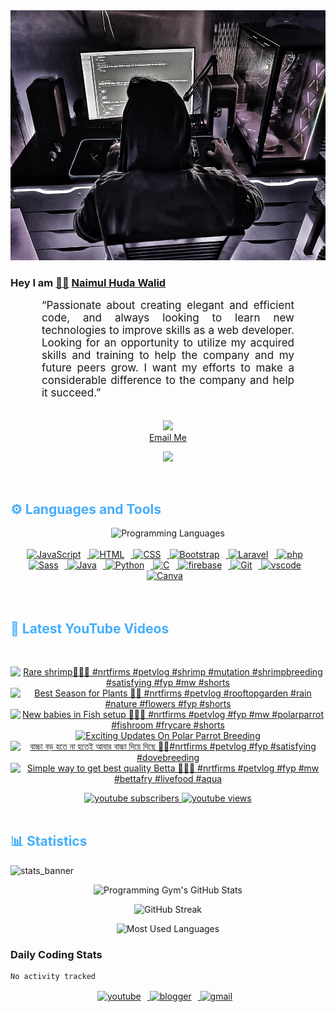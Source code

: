 <!-- ![github_cover_banner](https://www.digitalsolutionservices.com/img/services/web%20development.gif)-->

<div align="center" style="display:block;">
    <img height="400px" width="100%" alt="github cover banner" src="https://raw.githubusercontent.com/NaimulHudaWalid/NaimulHudaWalid/main/272276268_3114779035434264_920860974401480824_n.jpg"/> 
</div>

### Hey I am [👨🏻‍][facebook] [Naimul Huda Walid][youtube]



<p align:"center" style="text-align: justify; margin: 0 50px; font-size: 17px;" >
   “Passionate about creating elegant and efficient code, and always looking to learn new technologies to improve skills as a web developer. Looking for an opportunity to utilize my acquired skills and training to help the company and my future peers grow. I want my efforts to make a considerable difference to the company and help it succeed.”
<br>
<br>
<div align="center">

![](https://visitor-badge.glitch.me/badge?page_id=NaimulHudaWalid)
    <br />
[Email Me](mailto:dev.naimulhuda@gmail.com)
</div>
</p>
<!-- Typing SVG by DenverCoder1 - https://github.com/DenverCoder1/readme-typing-svg -->
<p align="center">
<!--   <a href="https://github.com/DenverCoder1/readme-typing-svg"> -->
    <img src="https://readme-typing-svg.herokuapp.com?color=E22FE4&width=380&height=45&lines=Open-Source+Enthusiast;Learning+In+Public;Empowering+Others;Nice+To+Meet+You+...&center=true"></a>

</p>
<br>
<!-- Languages and Tools -->

<h2 style="color: #44AEFB">⚙️ Languages and Tools</h2>
<div align="center" style="display:block;">
    <img width="100px" alt="Programming Languages" src="https://user-images.githubusercontent.com/78341798/194531121-47b0119a-ce00-439d-b586-125f86acb098.png"/> 
</div>
<br>   
<!-- Icons Resources -->
<!-- https://devicon.dev/ -->
<!-- https://cdn.jsdelivr.net/npm/simple-icons@v3/icons/ -->
<div align="center">
  <a href="https://developer.mozilla.org/en-US/docs/Web/JavaScript" target="_blank" rel="noreferrer">
      <img  alt="JavaScript" height="50px" style="padding-right:10px;" src="https://cdn.jsdelivr.net/gh/devicons/devicon/icons/javascript/javascript-plain.svg"/>
  </a>
  
 
  <a href="https://developer.mozilla.org/en-US/docs/Web/HTML" target="_blank" rel="noreferrer">
      <img  alt="HTML" height="50px" style="padding-right:10px;" src="https://cdn.jsdelivr.net/gh/devicons/devicon/icons/html5/html5-original.svg"/>
  </a>
  <a href="https://developer.mozilla.org/en-US/docs/Web/CSS" target="_blank" rel="noreferrer">
      <img  alt="CSS" height="50px" style="padding-right:10px;" src="https://cdn.jsdelivr.net/gh/devicons/devicon/icons/css3/css3-original.svg"/>
  </a>
  <a href="https://getbootstrap.com/" target="_blank" rel="noreferrer">
      <img  alt="Bootstrap" height="50px" style="padding-right:10px;" src="https://cdn.jsdelivr.net/gh/devicons/devicon/icons/bootstrap/bootstrap-original.svg"/>
  </a> 
  <a href="https://laravel.com/" target="_blank" rel="noreferrer">
      <img  alt="Laravel" height="50px" style="padding-right:10px;" src="https://cdn.jsdelivr.net/gh/devicons/devicon/icons/laravel/laravel-plain.svg"/>
  </a>
  <a href="https://www.php.net/" target="_blank" rel="noreferrer">
      <img  alt="php" height="50px" style="padding-right:10px;" src="https://cdn.jsdelivr.net/gh/devicons/devicon/icons/php/php-original.svg"/>
  </a>
  <a href="https://sass-lang.com/" target="_blank" rel="noreferrer">
      <img  alt="Sass" height="50px" style="padding-right:10px;" src="https://cdn.jsdelivr.net/gh/devicons/devicon/icons/sass/sass-original.svg"/>
  </a>
  <a href="https://www.java.com/en/" target="_blank" rel="noreferrer">
      <img  alt="Java" height="50px" style="padding-right:10px;" src="https://cdn.jsdelivr.net/gh/devicons/devicon/icons/java/java-original.svg"/>
  </a>    
  <a href="https://www.python.org/" target="_blank" rel="noreferrer">
      <img  alt="Python" height="50px" style="padding-right:10px;" src="https://cdn.jsdelivr.net/gh/devicons/devicon/icons/python/python-original.svg"/>
  </a>
  <a href="https://www.cprogramming.com/" target="_blank" rel="noreferrer">
      <img  alt="C" height="50px" style="padding-right:10px;" src="https://cdn.jsdelivr.net/gh/devicons/devicon/icons/c/c-original.svg"/>
  </a>
  
  <a href="https://firebase.google.com/" target="_blank" rel="noreferrer">
      <img  alt="firebase" height="50px" style="padding-right:10px;" src="https://cdn.jsdelivr.net/gh/devicons/devicon/icons/firebase/firebase-plain.svg"/>
  </a>
 
  <a href="https://git-scm.com/" target="_blank" rel="noreferrer">
      <img  alt="Git" height="50px" style="padding-right:10px;" src="https://cdn.jsdelivr.net/gh/devicons/devicon/icons/git/git-original.svg"/>
  </a>
  
  <a href="https://code.visualstudio.com/" target="_blank" rel="noreferrer">
      <img  alt="vscode" height="50px" style="padding-right:10px;"src="https://cdn.jsdelivr.net/gh/devicons/devicon/icons/vscode/vscode-original.svg"/>
  </a>
  <a href="https://www.canva.com/" target="_blank" rel="noreferrer">
      <img  alt="Canva" height="50px" style="padding-right:10px;" src="https://cdn.jsdelivr.net/gh/devicons/devicon/icons/canva/canva-original.svg"/> 
  </a>
</div>
<br>
<br>

<!-- Latest YouTube Videos -->

<h2 style="color: #44AEFB">🎦 Latest YouTube Videos</h2>
<br />

<!-- Resource/Reference: https://github.com/DenverCoder1/github-readme-youtube-cards -->
<div class="youtube videos cards" align="center">

<!-- BEGIN YOUTUBE-CARDS -->
[![Rare shrimp🖤💯🔥 #nrtfirms #petvlog #shrimp #mutation #shrimpbreeding #satisfying #fyp #mw #shorts](https://ytcards.demolab.com/?id=6z2Ap-SRNr4&title=Rare+shrimp%F0%9F%96%A4%F0%9F%92%AF%F0%9F%94%A5+%23nrtfirms+%23petvlog+%23shrimp+%23mutation+%23shrimpbreeding+%23satisfying+%23fyp+%23mw+%23shorts&lang=en&timestamp=1719510527&background_color=%230d1117&title_color=%23ffffff&stats_color=%23dedede&max_title_lines=1&width=250&border_radius=5 "Rare shrimp🖤💯🔥 #nrtfirms #petvlog #shrimp #mutation #shrimpbreeding #satisfying #fyp #mw #shorts")](https://www.youtube.com/watch?v=6z2Ap-SRNr4)
[![Best Season for Plants 🖤💯 #nrtfirms #petvlog #rooftopgarden #rain #nature #flowers #fyp #shorts](https://ytcards.demolab.com/?id=rCsyY4O8U84&title=Best+Season+for+Plants+%F0%9F%96%A4%F0%9F%92%AF+%23nrtfirms+%23petvlog+%23rooftopgarden+%23rain+%23nature+%23flowers+%23fyp+%23shorts&lang=en&timestamp=1719409658&background_color=%230d1117&title_color=%23ffffff&stats_color=%23dedede&max_title_lines=1&width=250&border_radius=5 "Best Season for Plants 🖤💯 #nrtfirms #petvlog #rooftopgarden #rain #nature #flowers #fyp #shorts")](https://www.youtube.com/watch?v=rCsyY4O8U84)
[![New babies in Fish setup 🖤💯🔥 #nrtfirms #petvlog #fyp #mw #polarparrot #fishroom #frycare #shorts](https://ytcards.demolab.com/?id=fXTm6BT_0j0&title=New+babies+in+Fish+setup+%F0%9F%96%A4%F0%9F%92%AF%F0%9F%94%A5+%23nrtfirms+%23petvlog+%23fyp+%23mw+%23polarparrot+%23fishroom+%23frycare+%23shorts&lang=en&timestamp=1719339176&background_color=%230d1117&title_color=%23ffffff&stats_color=%23dedede&max_title_lines=1&width=250&border_radius=5 "New babies in Fish setup 🖤💯🔥 #nrtfirms #petvlog #fyp #mw #polarparrot #fishroom #frycare #shorts")](https://www.youtube.com/watch?v=fXTm6BT_0j0)
[![Exciting Updates On Polar Parrot Breeding](https://ytcards.demolab.com/?id=pmcTG1DFY5c&title=Exciting+Updates+On+Polar+Parrot+Breeding&lang=en&timestamp=1719260384&background_color=%230d1117&title_color=%23ffffff&stats_color=%23dedede&max_title_lines=1&width=250&border_radius=5 "Exciting Updates On Polar Parrot Breeding")](https://www.youtube.com/watch?v=pmcTG1DFY5c)
[![বাচ্চা বড় হতে না হতেই আবার বাচ্চা দিয়ে দিছে 🖤💯#nrtfirms #petvlog #fyp #satisfying #dovebreeding](https://ytcards.demolab.com/?id=LplRoTP-G1c&title=%E0%A6%AC%E0%A6%BE%E0%A6%9A%E0%A7%8D%E0%A6%9A%E0%A6%BE+%E0%A6%AC%E0%A7%9C+%E0%A6%B9%E0%A6%A4%E0%A7%87+%E0%A6%A8%E0%A6%BE+%E0%A6%B9%E0%A6%A4%E0%A7%87%E0%A6%87+%E0%A6%86%E0%A6%AC%E0%A6%BE%E0%A6%B0+%E0%A6%AC%E0%A6%BE%E0%A6%9A%E0%A7%8D%E0%A6%9A%E0%A6%BE+%E0%A6%A6%E0%A6%BF%E0%A7%9F%E0%A7%87+%E0%A6%A6%E0%A6%BF%E0%A6%9B%E0%A7%87+%F0%9F%96%A4%F0%9F%92%AF%23nrtfirms+%23petvlog+%23fyp+%23satisfying+%23dovebreeding&lang=en&timestamp=1719257560&background_color=%230d1117&title_color=%23ffffff&stats_color=%23dedede&max_title_lines=1&width=250&border_radius=5 "বাচ্চা বড় হতে না হতেই আবার বাচ্চা দিয়ে দিছে 🖤💯#nrtfirms #petvlog #fyp #satisfying #dovebreeding")](https://www.youtube.com/watch?v=LplRoTP-G1c)
[![Simple way to get best quality Betta 🖤💯🔥 #nrtfirms #petvlog #fyp #mw #bettafry #livefood  #aqua](https://ytcards.demolab.com/?id=hcO-3tHlf_4&title=Simple+way+to+get+best+quality+Betta+%F0%9F%96%A4%F0%9F%92%AF%F0%9F%94%A5+%23nrtfirms+%23petvlog+%23fyp+%23mw+%23bettafry+%23livefood++%23aqua&lang=en&timestamp=1719158374&background_color=%230d1117&title_color=%23ffffff&stats_color=%23dedede&max_title_lines=1&width=250&border_radius=5 "Simple way to get best quality Betta 🖤💯🔥 #nrtfirms #petvlog #fyp #mw #bettafry #livefood  #aqua")](https://www.youtube.com/watch?v=hcO-3tHlf_4)
<!-- END YOUTUBE-CARDS -->
</div>

<!-- Begin Youtube Buttons -->
<!-- Resource/Reference:  https://github.com/DenverCoder1/custom-icon-badges -->
<div class="youtube buttons" align="center">
    <a href="https://www.youtube.com/channel/UCa3YaFwzSII0kKg3Nads2dQ"  target="_blank">
        <img alt="youtube subscribers" src="https://img.shields.io/youtube/channel/subscribers/UCa3YaFwzSII0kKg3Nads2dQ?logo=youtube&logoColor=red&style=for-the-badge"/>
    </a> 
    <a href="https://www.youtube.com/channel/UCa3YaFwzSII0kKg3Nads2dQ"  target="_blank">
        <img alt="youtube views" src="https://custom-icon-badges.demolab.com/youtube/channel/views/UCa3YaFwzSII0kKg3Nads2dQ?color=%23E05D44&logo=eye&logoColor=white&style=for-the-badge&labelColor=#555555"/>
    </a> 
</div>
<br>
<!-- End Youtube Buttons -->

<!-- Statistics -->

<h2 style="color: #44AEFB">📊 Statistics</h2>

![stats_banner](https://user-images.githubusercontent.com/78341798/194534778-d662496c-ae00-4e8d-ae9b-b90912054e7f.gif)

<!-- Begin Stats Cards -->
<!-- Resources:  -->
<!-- Github & Languages Stats: https://github.com/naimul15-12090/github-readme-stats --> 
<!-- Streak Stats: https://github.com/denvercoder1/github-readme-streak-stats -->
<!-- Change the value after ?username= to your GitHub username. -->
<div class="stats" align="center">

![Programming Gym's GitHub Stats](https://github-readme-stats.vercel.app/api?username=NaimulHudaWalid&hide=stars&count_private=true&show_icons=true&theme=algolia&border_radius=20)

![GitHub Streak](https://streak-stats.demolab.com?user=NaimulHudaWalid&count_private=true&theme=algolia&border_radius=22)

![Most Used Languages](https://github-readme-stats.vercel.app/api/top-langs/?username=NaimulHudaWalid&langs_count=8&layout=compact&show_icons=true&theme=algolia&border_radius=20)
    
<!-- ![Top Langs](https://github-readme-stats.vercel.app/api/top-langs/?username=naimul15-12090&langs_count=8) -->
<!-- [![Top Langs](https://github-readme-stats.vercel.app/api/top-langs/?username=naimul15-12090&layout=compact)](https://github.com/anuraghazra/github-readme-stats)
 -->
    
</div>
<!--  End Stats Cards -->



### Daily Coding Stats
<!--START_SECTION:waka-->

```txt
No activity tracked
```

<!--END_SECTION:waka-->
<!-- Begin Footer -->
<!-- Icons Resources -->
<!-- https://devicon.dev/ -->
<div class="footer" align="center" style="margin:15px;">
    <a href="https://www.youtube.com/channel/UCa3YaFwzSII0kKg3Nads2dQ" target="_blank">
        <img  style="margin:0 10px 10px 0;" src="https://user-images.githubusercontent.com/78341798/194531650-698ef1b1-9cbd-4b4f-96ef-5a2ec4b5d7e6.svg" alt="youtube" width="40px"/>
    </a>
    <a href="https://www.linkedin.com/in/naimulhudawalid/" target="_blank">
        <img style="margin:0 10px 10px 0;" src="https://user-images.githubusercontent.com/78341798/194531458-b5dfeb1b-bad5-4dfa-909a-2e402262db9a.svg" alt="blogger" width="40px"/>
    </a>
    <a href="mailto:dev.naimulhuda@gmail.com" target="_blank">
        <img style="margin:0 10px 10px 0;" src="https://user-images.githubusercontent.com/78341798/194531383-ddb2b774-5bb9-491c-b601-4a4a7d9792fb.svg" alt="gmail" width="40px"/>
    </a>
</div>
<!-- End Footer -->

[youtube]: https://www.youtube.com/channel/UCa3YaFwzSII0kKg3Nads2dQ
[facebook]: https://www.facebook.com/profile.php?id=100007065945838
